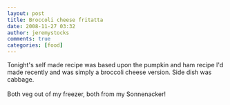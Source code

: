 ```yaml
---
layout: post
title: Broccoli cheese fritatta
date: 2008-11-27 03:32
author: jeremystocks
comments: true
categories: [food]
---
```

Tonight's self made recipe was based upon the pumpkin and ham recipe I'd made recently and was simply a broccoli cheese version. Side dish was cabbage.<br /><br />Both veg out of my freezer, both from my Sonnenacker!
